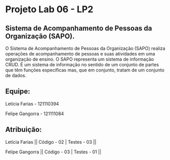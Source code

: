 ﻿# Projeto Lab 06 -  LP2

## Sistema de Acompanhamento de Pessoas da Organização (SAPO).

O Sistema de Acompanhamento de Pessoas da Organização (SAPO) realiza operações de acompanhamento de pessoas e suas atividades em uma organização de ensino. O SAPO representa um sistema de informação CRUD. É um sistema de informação no sentido de um conjunto de partes que têm funções específicas mas, que em conjunto, tratam de um conjunto de dados.

## Equipe:

Letícia Farias - 121110394

Felipe Gangorra - 121111084


## Atribuição:

Letícia Farias  || Código - 02 | Testes - 03 ||

Felipe Gangorra || Código - 03 | Testes - 01 ||
